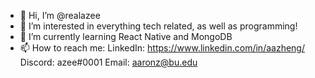 - 👋 Hi, I’m @realazee
- 👀 I’m interested in everything tech related, as well as programming!
- 🌱 I’m currently learning React Native and MongoDB
- 📫 How to reach me:
LinkedIn: https://www.linkedin.com/in/aazheng/
Discord: azee#0001
Email: aaronz@bu.edu

<!---
realazee/realazee is a ✨ special ✨ repository because its `README.md` (this file) appears on your GitHub profile.
You can click the Preview link to take a look at your changes.
--->
